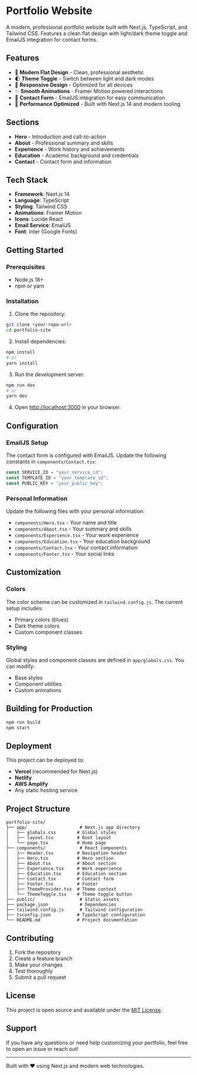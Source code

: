 # Portfolio Website

A modern, professional portfolio website built with Next.js, TypeScript, and Tailwind CSS. Features a clean flat design with light/dark theme toggle and EmailJS integration for contact forms.

## Features

- 🎨 **Modern Flat Design** - Clean, professional aesthetic
- 🌓 **Theme Toggle** - Switch between light and dark modes
- 📱 **Responsive Design** - Optimized for all devices
- ✨ **Smooth Animations** - Framer Motion powered interactions
- 📧 **Contact Form** - EmailJS integration for easy communication
- 🚀 **Performance Optimized** - Built with Next.js 14 and modern tooling

## Sections

- **Hero** - Introduction and call-to-action
- **About** - Professional summary and skills
- **Experience** - Work history and achievements
- **Education** - Academic background and credentials
- **Contact** - Contact form and information

## Tech Stack

- **Framework**: Next.js 14
- **Language**: TypeScript
- **Styling**: Tailwind CSS
- **Animations**: Framer Motion
- **Icons**: Lucide React
- **Email Service**: EmailJS
- **Font**: Inter (Google Fonts)

## Getting Started

### Prerequisites

- Node.js 18+
- npm or yarn

### Installation

1. Clone the repository:

```bash
git clone <your-repo-url>
cd portfolio-site
```

2. Install dependencies:

```bash
npm install
# or
yarn install
```

3. Run the development server:

```bash
npm run dev
# or
yarn dev
```

4. Open [http://localhost:3000](http://localhost:3000) in your browser.

## Configuration

### EmailJS Setup

The contact form is configured with EmailJS. Update the following constants in `components/Contact.tsx`:

```typescript
const SERVICE_ID = "your_service_id";
const TEMPLATE_ID = "your_template_id";
const PUBLIC_KEY = "your_public_key";
```

### Personal Information

Update the following files with your personal information:

- `components/Hero.tsx` - Your name and title
- `components/About.tsx` - Your summary and skills
- `components/Experience.tsx` - Your work experience
- `components/Education.tsx` - Your education background
- `components/Contact.tsx` - Your contact information
- `components/Footer.tsx` - Your social links

## Customization

### Colors

The color scheme can be customized in `tailwind.config.js`. The current setup includes:

- Primary colors (blues)
- Dark theme colors
- Custom component classes

### Styling

Global styles and component classes are defined in `app/globals.css`. You can modify:

- Base styles
- Component utilities
- Custom animations

## Building for Production

```bash
npm run build
npm start
```

## Deployment

This project can be deployed to:

- **Vercel** (recommended for Next.js)
- **Netlify**
- **AWS Amplify**
- Any static hosting service

## Project Structure

```
portfolio-site/
├── app/                    # Next.js app directory
│   ├── globals.css        # Global styles
│   ├── layout.tsx         # Root layout
│   └── page.tsx           # Home page
├── components/             # React components
│   ├── Header.tsx         # Navigation header
│   ├── Hero.tsx           # Hero section
│   ├── About.tsx          # About section
│   ├── Experience.tsx     # Work experience
│   ├── Education.tsx      # Education section
│   ├── Contact.tsx        # Contact form
│   ├── Footer.tsx         # Footer
│   ├── ThemeProvider.tsx  # Theme context
│   └── ThemeToggle.tsx    # Theme toggle button
├── public/                 # Static assets
├── package.json            # Dependencies
├── tailwind.config.js      # Tailwind configuration
├── tsconfig.json          # TypeScript configuration
└── README.md              # Project documentation
```

## Contributing

1. Fork the repository
2. Create a feature branch
3. Make your changes
4. Test thoroughly
5. Submit a pull request

## License

This project is open source and available under the [MIT License](LICENSE).

## Support

If you have any questions or need help customizing your portfolio, feel free to open an issue or reach out!

---

Built with ❤️ using Next.js and modern web technologies.
